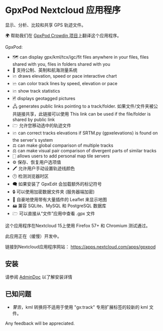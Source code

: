 # GpxPod Nextcloud 应用程序

显示、分析、比较和共享 GPS 轨迹文件。

🌍 帮助我们在 [GpxPod Crowdin 项目](https://crowdin.com/project/gpxpod)上翻译这个应用程序。

GpxPod:

* 🗺  can display gpx/kml/tcx/igc/fit files anywhere in your files, files shared with you, files in folders shared with you
* 📏 支持公制、英制和航海测量系统
* 🗠 draws elevation, speed or pace interactive chart
* 🗠 can color track lines by speed, elevation or pace
* 🗠 show track statistics
* 🖻  displays geotagged pictures
* 🖧 generates public links pointing to a track/folder. 如果文件/文件夹被公共链接共享，此链接可以使用 This link can be used if the file/folder is shared by public link
* 🗁 允许您移动选中的轨迹文件
* 🗠 can correct tracks elevations if SRTM.py (gpxelevations) is found on the server's system
* ⚖ can make global comparison of multiple tracks
* ⚖ can make visual pair comparison of divergent parts of similar tracks
* 🀆 allows users to add personal map tile servers
* ⚙ 保存、恢复用户选项值
* 🖍 允许用户手动设置轨迹线颜色
* 🕑 检测浏览器时区
* 🗬 如果安装了 GpxEdit 会加载额外的标记符号
* 🔒 可以使用加密数据文件夹 (服务器端加密)
* 🍂 自豪地使用带有大量插件的 Leaflet 来显示地图
* 🖴 兼容 SQLite、MySQL 和 PostgreSQL 数据库
* 🗁 可以直接从“文件”应用中查看 .gpx 文件

这个应用程序在Nextcloud 15上使用 Firefox 57+ 和 Chromium 测试通过。

此应用正在（缓慢）开发中。

链接到Nextcloud应用程序网站： https://apps.nextcloud.com/apps/gpxpod

## 安装

请参阅 [AdminDoc](https://gitlab.com/eneiluj/gpxpod-oc/wikis/admindoc) 以了解安装详情

## 已知问题

* *警告*，kml 转换将不适用于使用 "gx:track" 专用扩展标签的较新的 kml 文件。

Any feedback will be appreciated.
